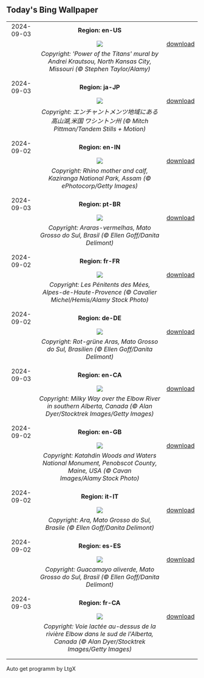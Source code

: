 ## Today's Bing Wallpaper
|      |      |      |
| :----: | :----: | :----: |
|2024-09-03|**Region: en-US**||
||![](https://www.bing.com/th?id=OHR.KansasMural_EN-US9504361321_UHD.jpg&pid=hp&w=1152&h=648&rs=1&c=4)| [download](https://www.bing.com/th?id=OHR.KansasMural_EN-US9504361321_UHD.jpg)|
||*Copyright: 'Power of the Titans' mural by Andrei Krautsou, North Kansas City, Missouri (© Stephen Taylor/Alamy)*
||
|||
|2024-09-03|**Region: ja-JP**||
||![](https://www.bing.com/th?id=OHR.AlpineLakes_JA-JP6421290140_UHD.jpg&pid=hp&w=1152&h=648&rs=1&c=4)| [download](https://www.bing.com/th?id=OHR.AlpineLakes_JA-JP6421290140_UHD.jpg)|
||*Copyright: エンチャントメンツ地域にある高山湖,米国 ワシントン州 (© Mitch Pittman/Tandem Stills + Motion)*
||
|||
|2024-09-02|**Region: en-IN**||
||![](https://www.bing.com/th?id=OHR.RhinoMother_EN-IN4208210232_UHD.jpg&pid=hp&w=1152&h=648&rs=1&c=4)| [download](https://www.bing.com/th?id=OHR.RhinoMother_EN-IN4208210232_UHD.jpg)|
||*Copyright: Rhino mother and calf, Kaziranga National Park, Assam (© ePhotocorp/Getty Images)*
||
|||
|2024-09-03|**Region: pt-BR**||
||![](https://www.bing.com/th?id=OHR.BuracodasAraras_PT-BR5512338223_UHD.jpg&pid=hp&w=1152&h=648&rs=1&c=4)| [download](https://www.bing.com/th?id=OHR.BuracodasAraras_PT-BR5512338223_UHD.jpg)|
||*Copyright: Araras-vermelhas, Mato Grosso do Sul, Brasil (© Ellen Goff/Danita Delimont)*
||
|||
|2024-09-02|**Region: fr-FR**||
||![](https://www.bing.com/th?id=OHR.PenitentMees_FR-FR9818550884_UHD.jpg&pid=hp&w=1152&h=648&rs=1&c=4)| [download](https://www.bing.com/th?id=OHR.PenitentMees_FR-FR9818550884_UHD.jpg)|
||*Copyright: Les Pénitents des Mées, Alpes-de-Haute-Provence (© Cavalier Michel/Hemis/Alamy Stock Photo)*
||
|||
|2024-09-02|**Region: de-DE**||
||![](https://www.bing.com/th?id=OHR.BuracodasAraras_DE-DE8804802285_UHD.jpg&pid=hp&w=1152&h=648&rs=1&c=4)| [download](https://www.bing.com/th?id=OHR.BuracodasAraras_DE-DE8804802285_UHD.jpg)|
||*Copyright: Rot-grüne Aras, Mato Grosso do Sul, Brasilien (© Ellen Goff/Danita Delimont)*
||
|||
|2024-09-03|**Region: en-CA**||
||![](https://www.bing.com/th?id=OHR.ElbowRiver_EN-CA6581725556_UHD.jpg&pid=hp&w=1152&h=648&rs=1&c=4)| [download](https://www.bing.com/th?id=OHR.ElbowRiver_EN-CA6581725556_UHD.jpg)|
||*Copyright: Milky Way over the Elbow River in southern Alberta, Canada (© Alan Dyer/Stocktrek Images/Getty Images)*
||
|||
|2024-09-02|**Region: en-GB**||
||![](https://www.bing.com/th?id=OHR.KatahdinWoods_EN-GB6027367272_UHD.jpg&pid=hp&w=1152&h=648&rs=1&c=4)| [download](https://www.bing.com/th?id=OHR.KatahdinWoods_EN-GB6027367272_UHD.jpg)|
||*Copyright: Katahdin Woods and Waters National Monument, Penobscot County, Maine, USA (© Cavan Images/Alamy Stock Photo)*
||
|||
|2024-09-02|**Region: it-IT**||
||![](https://www.bing.com/th?id=OHR.BuracodasAraras_IT-IT6602971227_UHD.jpg&pid=hp&w=1152&h=648&rs=1&c=4)| [download](https://www.bing.com/th?id=OHR.BuracodasAraras_IT-IT6602971227_UHD.jpg)|
||*Copyright: Ara, Mato Grosso do Sul, Brasile (© Ellen Goff/Danita Delimont)*
||
|||
|2024-09-02|**Region: es-ES**||
||![](https://www.bing.com/th?id=OHR.BuracodasAraras_ES-ES4509423904_UHD.jpg&pid=hp&w=1152&h=648&rs=1&c=4)| [download](https://www.bing.com/th?id=OHR.BuracodasAraras_ES-ES4509423904_UHD.jpg)|
||*Copyright: Guacamayo aliverde, Mato Grosso do Sul, Brasil (© Ellen Goff/Danita Delimont)*
||
|||
|2024-09-03|**Region: fr-CA**||
||![](https://www.bing.com/th?id=OHR.ElbowRiver_FR-CA9207316956_UHD.jpg&pid=hp&w=1152&h=648&rs=1&c=4)| [download](https://www.bing.com/th?id=OHR.ElbowRiver_FR-CA9207316956_UHD.jpg)|
||*Copyright: Voie lactée au-dessus de la rivière Elbow dans le sud de l'Alberta, Canada (© Alan Dyer/Stocktrek Images/Getty Images)*
||
|||

Auto get programm by LtgX
